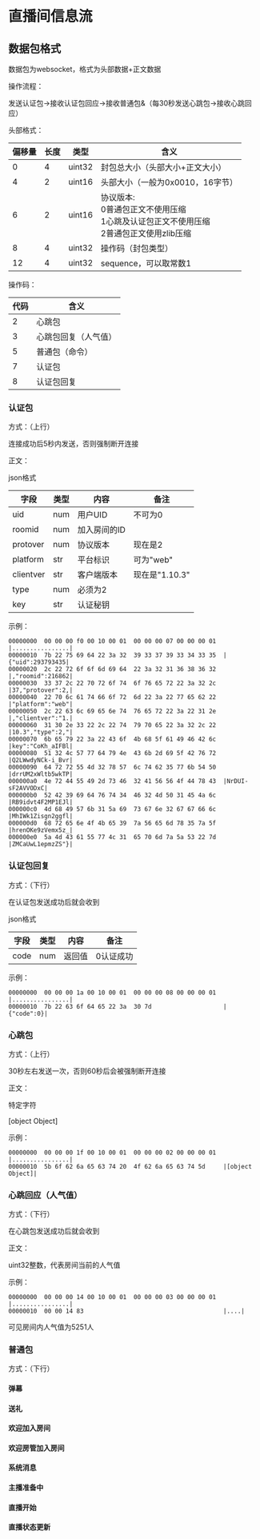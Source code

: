 # 直播间信息流



## 数据包格式

数据包为websocket，格式为头部数据+正文数据

操作流程：

发送认证包->接收认证包回应->接收普通包&（每30秒发送心跳包->接收心跳回应）

头部格式：

| 偏移量 | 长度 | 类型   | 含义                                                         |
| ------ | ---- | ------ | ------------------------------------------------------------ |
| 0      | 4    | uint32 | 封包总大小（头部大小+正文大小）                              |
| 4      | 2    | uint16 | 头部大小（一般为0x0010，16字节）                             |
| 6      | 2    | uint16 | 协议版本:<br />0普通包正文不使用压缩 <br />1心跳及认证包正文不使用压缩<br />2普通包正文使用zlib压缩 |
| 8      | 4    | uint32 | 操作码（封包类型）                                           |
| 12     | 4    | uint32 | sequence，可以取常数1                                        |

操作码：

| 代码 | 含义                 |
| ---- | -------------------- |
| 2    | 心跳包               |
| 3    | 心跳包回复（人气值） |
| 5    | 普通包（命令）       |
| 7    | 认证包               |
| 8    | 认证包回复           |

### 认证包

方式：（上行）

连接成功后5秒内发送，否则强制断开连接

正文：

json格式

| 字段      | 类型 | 内容         | 备注           |
| --------- | ---- | ------------ | -------------- |
| uid       | num  | 用户UID      | 不可为0        |
| roomid    | num  | 加入房间的ID |                |
| protover  | num  | 协议版本     | 现在是2        |
| platform  | str  | 平台标识     | 可为"web"      |
| clientver | str  | 客户端版本   | 现在是"1.10.3" |
| type      | num  | 必须为2      |                |
| key       | str  | 认证秘钥     |                |

示例：

```
00000000  00 00 00 f0 00 10 00 01  00 00 00 07 00 00 00 01  |................|
00000010  7b 22 75 69 64 22 3a 32  39 33 37 39 33 34 33 35  |{"uid":293793435|
00000020  2c 22 72 6f 6f 6d 69 64  22 3a 32 31 36 38 36 32  |,"roomid":216862|
00000030  33 37 2c 22 70 72 6f 74  6f 76 65 72 22 3a 32 2c  |37,"protover":2,|
00000040  22 70 6c 61 74 66 6f 72  6d 22 3a 22 77 65 62 22  |"platform":"web"|
00000050  2c 22 63 6c 69 65 6e 74  76 65 72 22 3a 22 31 2e  |,"clientver":"1.|
00000060  31 30 2e 33 22 2c 22 74  79 70 65 22 3a 32 2c 22  |10.3","type":2,"|
00000070  6b 65 79 22 3a 22 43 6f  4b 68 5f 61 49 46 42 6c  |key":"CoKh_aIFBl|
00000080  51 32 4c 57 77 64 79 4e  43 6b 2d 69 5f 42 76 72  |Q2LWwdyNCk-i_Bvr|
00000090  64 72 72 55 4d 32 78 57  6c 74 62 35 77 6b 54 50  |drrUM2xWltb5wkTP|
000000a0  4e 72 44 55 49 2d 73 46  32 41 56 56 4f 44 78 43  |NrDUI-sF2AVVODxC|
000000b0  52 42 39 69 64 76 74 34  46 32 4d 50 31 45 4a 6c  |RB9idvt4F2MP1EJl|
000000c0  4d 68 49 57 6b 31 5a 69  73 67 6e 32 67 67 66 6c  |MhIWk1Zisgn2ggfl|
000000d0  68 72 65 6e 4f 4b 65 39  7a 56 65 6d 78 35 7a 5f  |hrenOKe9zVemx5z_|
000000e0  5a 4d 43 61 55 77 4c 31  65 70 6d 7a 5a 53 22 7d  |ZMCaUwL1epmzZS"}|
```



### 认证包回复

方式：（下行）

在认证包发送成功后就会收到

json格式

| 字段 | 类型 | 内容   | 备注      |
| ---- | ---- | ------ | --------- |
| code | num  | 返回值 | 0认证成功 |

示例：

```
00000000  00 00 00 1a 00 10 00 01  00 00 00 08 00 00 00 01  |................|
00000010  7b 22 63 6f 64 65 22 3a  30 7d                    |{"code":0}|
```



### 心跳包

方式：（上行）

30秒左右发送一次，否则60秒后会被强制断开连接

正文：

特定字符

[object Object]

示例：

```
00000000  00 00 00 1f 00 10 00 01  00 00 00 02 00 00 00 01  |................|
00000010  5b 6f 62 6a 65 63 74 20  4f 62 6a 65 63 74 5d     |[object Object]|
```

### 心跳回应（人气值）

方式：（下行）

在心跳包发送成功后就会收到

正文：

uint32整数，代表房间当前的人气值

示例：

```
00000000  00 00 00 14 00 10 00 01  00 00 00 03 00 00 00 01  |................|
00000010  00 00 14 83                                       |....|
```

可见房间内人气值为5251人

### 普通包

方式：（下行）

#### 弹幕



#### 送礼



#### 欢迎加入房间



#### 欢迎房管加入房间



#### 系统消息



#### 主播准备中



#### 直播开始



#### 直播状态更新



